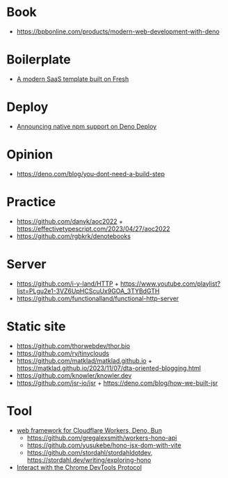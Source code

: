 # Book

- https://bpbonline.com/products/modern-web-development-with-deno

# Boilerplate

- [A modern SaaS template built on Fresh](https://github.com/denoland/saaskit)

# Deploy

- [Announcing native npm support on Deno Deploy](https://deno.com/blog/npm-on-deno-deploy)

# Opinion

- https://deno.com/blog/you-dont-need-a-build-step

# Practice

- https://github.com/danvk/aoc2022 + https://effectivetypescript.com/2023/04/27/aoc2022
- https://github.com/rgbkrk/denotebooks

# Server

- https://github.com/i-y-land/HTTP + https://www.youtube.com/playlist?list=PLgu2e1-3VZ6UpHCScuUx9GOA_3TYBdGTH
- https://github.com/functionalland/functional-http-server 

# Static site

- https://github.com/thorwebdev/thor.bio
- https://github.com/ry/tinyclouds
- https://github.com/matklad/matklad.github.io + https://matklad.github.io/2023/11/07/dta-oriented-blogging.html
- https://github.com/knowler/knowler.dev
- https://github.com/jsr-io/jsr + https://deno.com/blog/how-we-built-jsr

# Tool

- [web framework for Cloudflare Workers, Deno, Bun](https://github.com/honojs/hono)
  - https://github.com/gregalexsmith/workers-hono-api
  - https://github.com/yusukebe/hono-jsx-dom-with-vite
  - https://github.com/stordahl/stordahldotdev, https://stordahl.dev/writing/exploring-hono
- [Interact with the Chrome DevTools Protocol](https://jsr.io/@simple-cdp/simple-cdp)
